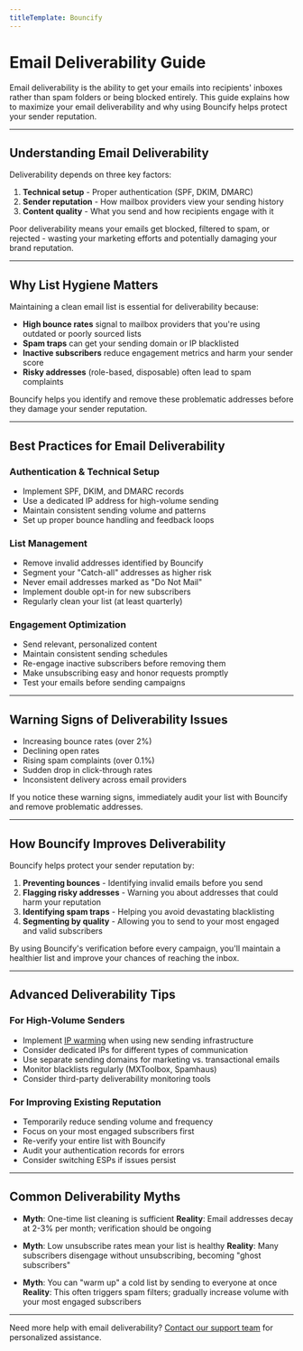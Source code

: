 ```yaml
---
titleTemplate: Bouncify
---
```


# Email Deliverability Guide

Email deliverability is the ability to get your emails into recipients' inboxes rather than spam folders or being blocked entirely. This guide explains how to maximize your email deliverability and why using Bouncify helps protect your sender reputation.

---

## Understanding Email Deliverability

Deliverability depends on three key factors:

1. **Technical setup** - Proper authentication (SPF, DKIM, DMARC)
2. **Sender reputation** - How mailbox providers view your sending history
3. **Content quality** - What you send and how recipients engage with it

Poor deliverability means your emails get blocked, filtered to spam, or rejected - wasting your marketing efforts and potentially damaging your brand reputation.

---

## Why List Hygiene Matters

Maintaining a clean email list is essential for deliverability because:

- **High bounce rates** signal to mailbox providers that you're using outdated or poorly sourced lists
- **Spam traps** can get your sending domain or IP blacklisted
- **Inactive subscribers** reduce engagement metrics and harm your sender score
- **Risky addresses** (role-based, disposable) often lead to spam complaints

Bouncify helps you identify and remove these problematic addresses before they damage your sender reputation.

---

## Best Practices for Email Deliverability

### Authentication & Technical Setup

- Implement SPF, DKIM, and DMARC records
- Use a dedicated IP address for high-volume sending
- Maintain consistent sending volume and patterns
- Set up proper bounce handling and feedback loops

### List Management

- Remove invalid addresses identified by Bouncify
- Segment your "Catch-all" addresses as higher risk
- Never email addresses marked as "Do Not Mail"
- Implement double opt-in for new subscribers
- Regularly clean your list (at least quarterly)

### Engagement Optimization

- Send relevant, personalized content
- Maintain consistent sending schedules
- Re-engage inactive subscribers before removing them
- Make unsubscribing easy and honor requests promptly
- Test your emails before sending campaigns

---

## Warning Signs of Deliverability Issues

- Increasing bounce rates (over 2%)
- Declining open rates
- Rising spam complaints (over 0.1%)
- Sudden drop in click-through rates
- Inconsistent delivery across email providers

If you notice these warning signs, immediately audit your list with Bouncify and remove problematic addresses.

---

## How Bouncify Improves Deliverability

Bouncify helps protect your sender reputation by:

1. **Preventing bounces** - Identifying invalid emails before you send
2. **Flagging risky addresses** - Warning you about addresses that could harm your reputation
3. **Identifying spam traps** - Helping you avoid devastating blacklisting
4. **Segmenting by quality** - Allowing you to send to your most engaged and valid subscribers

By using Bouncify's verification before every campaign, you'll maintain a healthier list and improve your chances of reaching the inbox.

---

## Advanced Deliverability Tips

### For High-Volume Senders

- Implement [IP warming](/bouncify/faqs/what-is-ip-warming) when using new sending infrastructure
- Consider dedicated IPs for different types of communication
- Use separate sending domains for marketing vs. transactional emails
- Monitor blacklists regularly (MXToolbox, Spamhaus)
- Consider third-party deliverability monitoring tools

### For Improving Existing Reputation

- Temporarily reduce sending volume and frequency
- Focus on your most engaged subscribers first
- Re-verify your entire list with Bouncify
- Audit your authentication records for errors
- Consider switching ESPs if issues persist

---

## Common Deliverability Myths

- **Myth**: One-time list cleaning is sufficient
  **Reality**: Email addresses decay at 2-3% per month; verification should be ongoing

- **Myth**: Low unsubscribe rates mean your list is healthy
  **Reality**: Many subscribers disengage without unsubscribing, becoming "ghost subscribers"

- **Myth**: You can "warm up" a cold list by sending to everyone at once
  **Reality**: This often triggers spam filters; gradually increase volume with your most engaged subscribers

---

Need more help with email deliverability? [Contact our support team](https://coderstm.com/user/enquiries) for personalized assistance.
